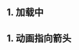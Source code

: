 ## 1. 加载中

<preview path="./examples/Loading.vue" title="加载动画"  description="css3 animation"></preview>

## 1. 动画指向箭头

<preview path="./examples/AnimatedArrow.vue" title="动画指向箭头"  description="css3 animation"></preview>
